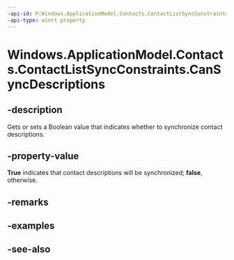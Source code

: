 ```yaml
---
-api-id: P:Windows.ApplicationModel.Contacts.ContactListSyncConstraints.CanSyncDescriptions
-api-type: winrt property
---
```


<!-- Property syntax
public bool CanSyncDescriptions { get;  set; }
-->

# Windows.ApplicationModel.Contacts.ContactListSyncConstraints.CanSyncDescriptions

## -description
Gets or sets a Boolean value that indicates whether to synchronize contact descriptions.

## -property-value
**True** indicates that contact descriptions will be synchronized; **false**, otherwise.

## -remarks

## -examples

## -see-also
